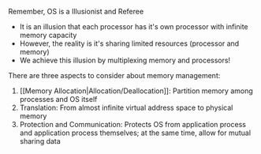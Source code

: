 Remember, OS is a Illusionist and Referee
- It is an illusion that each processor has it's own processor with infinite memory capacity
- However, the reality is it's sharing limited resources (processor and memory)
- We achieve this illusion by multiplexing memory and processors!

There are three aspects to consider about memory management:
1. [[Memory Allocation|Allocation/Deallocation]]: Partition memory among processes and OS itself
2. Translation: From almost infinite virtual address space to physical memory
3. Protection and Communication: Protects OS from application process and application process themselves; at the same time, allow for mutual sharing data
